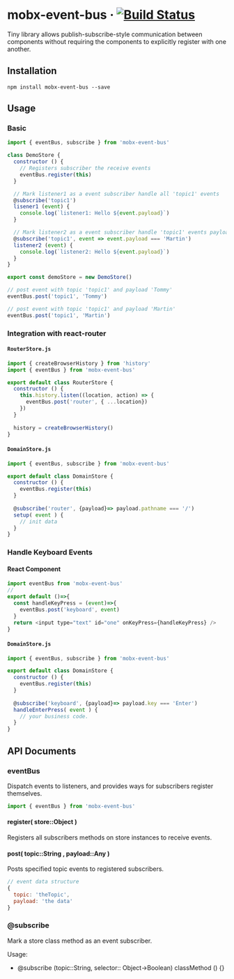 # mobx-event-bus &middot; [![Build Status](https://travis-ci.org/7upcat/mobx-event-bus.svg?branch=master)](https://travis-ci.org/7upcat/mobx-event-bus)

Tiny library allows publish-subscribe-style communication between components without requiring the components to explicitly register with one another.

## Installation 

`npm install mobx-event-bus --save`

## Usage

### Basic

```javascript
import { eventBus, subscribe } from 'mobx-event-bus'

class DemoStore {
  constructor () {
    // Registers subscriber the receive events
    eventBus.register(this)
  }

  // Mark listener1 as a event subscriber handle all 'topic1' events
  @subscribe('topic1')
  lisener1 (event) {
    console.log(`listener1: Hello ${event.payload}`)
  }

  // Mark listener2 as a event subscriber handle 'topic1' events payload match 'Martin'
  @subscribe('topic1', event => event.payload === 'Martin')
  listener2 (event) {
    console.log(`listener2: Hello ${event.payload}`)
  }
}

export const demoStore = new DemoStore()

// post event with topic 'topic1' and payload 'Tommy' 
eventBus.post('topic1', 'Tommy')

// post event with topic 'topic1' and payload 'Martin' 
eventBus.post('topic1', 'Martin')

```

### Integration with react-router

#### `RouterStore.js`

```javascript
import { createBrowserHistory } from 'history'
import { eventBus } from 'mobx-event-bus'

export default class RouterStore {
  constructor () {
    this.history.listen((location, action) => {
      eventBus.post('router', { ...location})
    })
  }
   
  history = createBrowserHistory()
}
```

#### `DomainStore.js`

```javascript
import { eventBus, subscribe } from 'mobx-event-bus'

export default class DomainStore {
  constructor () {
    eventBus.register(this)
  }
  
  @subscribe('router', {payload}=> payload.pathname === '/')
  setup( event ) {
    // init data
  }
}
```
### Handle Keyboard Events

#### React Component
```javascript
import eventBus from 'mobx-event-bus'
// 
export default ()=>{
  const handleKeyPress = (event)=>{
    eventBus.post('keyboard', event)
  }
  return <input type="text" id="one" onKeyPress={handleKeyPress} />
}
```

#### `DomainStore.js`

```javascript
import { eventBus, subscribe } from 'mobx-event-bus'

export default class DomainStore {
  constructor () {
    eventBus.register(this)
  }
  
  @subscribe('keyboard', {payload}=> payload.key === 'Enter')
  handleEnterPress( event ) {
    // your business code.
  }
}
```

## API Documents

### eventBus

Dispatch events to listeners, and provides ways for subscribers register themselves.

```javascript
import { eventBus } from 'mobx-event-bus'
```

#### register( store::Object )

Registers all subscribers methods on store instances to receive events.

#### post( topic::String , payload::Any )

Posts specified topic events to registered subscribers.

```javascript
// event data structure
{
  topic: 'theTopic',
  payload: 'the data'
}
```
### @subscribe

Mark a store class method as an event subscriber.

Usage:
 - @subscribe (topic::String, selector:: Object->Boolean) classMethod () {}



